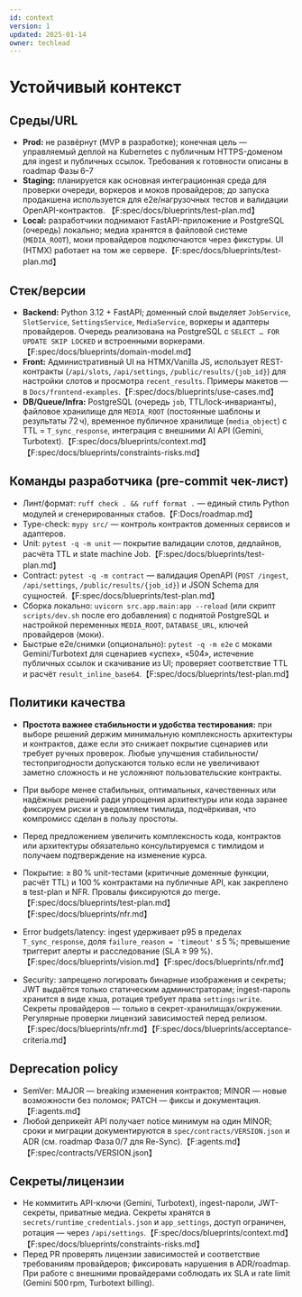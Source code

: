 ```yaml
---
id: context
version: 1
updated: 2025-01-14
owner: techlead
---
```


# Устойчивый контекст

## Среды/URL
- **Prod:** не развёрнут (MVP в разработке); конечная цель — управляемый деплой на Kubernetes с публичным HTTPS-доменом для ingest и публичных ссылок. Требования к готовности описаны в roadmap Фазы 6–7
- **Staging:** планируется как основная интеграционная среда для проверки очереди, воркеров и моков провайдеров; до запуска продакшена используется для e2e/нагрузочных тестов и валидации OpenAPI-контрактов.
【F:spec/docs/blueprints/test-plan.md】
- **Local:** разработчики поднимают FastAPI-приложение и PostgreSQL (очередь) локально; медиа хранятся в файловой системе (`MEDIA_ROOT`), моки провайдеров подключаются через фикстуры. UI (HTMX) работает на том же сервере.【F:spec/docs/blueprints/test-plan.md】

## Стек/версии
- **Backend:** Python 3.12 + FastAPI; доменный слой выделяет `JobService`, `SlotService`, `SettingsService`, `MediaService`, воркеры и адаптеры провайдеров. Очередь реализована на PostgreSQL с `SELECT … FOR UPDATE SKIP LOCKED` и встроенными воркерами.【F:spec/docs/blueprints/domain-model.md】
- **Front:** Административный UI на HTMX/Vanilla JS, использует REST-контракты (`/api/slots`, `/api/settings`, `/public/results/{job_id}`) для настройки слотов и просмотра `recent_results`. Примеры макетов — в `Docs/frontend-examples`.【F:spec/docs/blueprints/use-cases.md】
- **DB/Queue/Infra:** PostgreSQL (очередь `job`, TTL/lock-инварианты), файловое хранилище для `MEDIA_ROOT` (постоянные шаблоны и результаты 72 ч), временное публичное хранилище (`media_object`) с TTL = `T_sync_response`, интеграция с внешними AI API (Gemini, Turbotext).【F:spec/docs/blueprints/context.md】【F:spec/docs/blueprints/constraints-risks.md】

## Команды разработчика (pre-commit чек-лист)
- Линт/формат: `ruff check . && ruff format .` — единый стиль Python модулей и сгенерированных стабов.【F:Docs/roadmap.md】
- Type-check: `mypy src/` — контроль контрактов доменных сервисов и адаптеров.
- Unit: `pytest -q -m unit` — покрытие валидации слотов, дедлайнов, расчёта TTL и state machine Job.【F:spec/docs/blueprints/test-plan.md】
- Contract: `pytest -q -m contract` — валидация OpenAPI (`POST /ingest`, `/api/settings`, `/public/results/{job_id}`) и JSON Schema для сущностей.【F:spec/docs/blueprints/test-plan.md】
- Сборка локально: `uvicorn src.app.main:app --reload` (или скрипт `scripts/dev.sh` после его добавления) с поднятой PostgreSQL и настройкой переменных `MEDIA_ROOT`, `DATABASE_URL`, ключей провайдеров (моки).
- Быстрые e2e/снимки (опционально): `pytest -q -m e2e` с моками Gemini/Turbotext для сценариев «успех», «504», истечение публичных ссылок и скачивание из UI; проверяет соответствие TTL и расчёт `result_inline_base64`.【F:spec/docs/blueprints/test-plan.md】

## Политики качества
- **Простота важнее стабильности и удобства тестирования:** при выборе решений держим минимальную комплексность архитектуры и контрактов, даже если это снижает покрытие сценариев или требует ручных проверок. Любые улучшения стабильности/тестопригодности допускаются только если не увеличивают заметно сложность и не усложняют пользовательские контракты.

- При выборе менее стабильных, оптимальных, качественных или надёжных решений ради упрощения архитектуры или кода заранее фиксируем риски и уведомляем тимлида, подчёркивая, что компромисс сделан в пользу простоты.
- Перед предложением увеличить комплексность кода, контрактов или архитектуры обязательно консультируемся с тимлидом и получаем подтверждение на изменение курса.

- Покрытие: ≥ 80 % unit-тестами (критичные доменные функции, расчёт TTL) и 100 % контрактами на публичные API, как закреплено в test-plan и NFR. Провалы фиксируются до merge.【F:spec/docs/blueprints/test-plan.md】【F:spec/docs/blueprints/nfr.md】
- Error budgets/latency: ingest удерживает p95 в пределах `T_sync_response`, доля `failure_reason = 'timeout'` ≤ 5 %; превышение триггерит алерты и расследование (SLA ≥ 99 %).【F:spec/docs/blueprints/vision.md】【F:spec/docs/blueprints/nfr.md】
- Security: запрещено логировать бинарные изображения и секреты; JWT выдаётся только статическим администраторам; ingest-пароль хранится в виде хэша, ротация требует права `settings:write`. Секреты провайдеров — только в секрет-хранилищах/окружении. Регулярные проверки лицензий зависимостей перед релизом.【F:spec/docs/blueprints/nfr.md】【F:spec/docs/blueprints/acceptance-criteria.md】

## Deprecation policy
- SemVer: MAJOR — breaking изменения контрактов; MINOR — новые возможности без поломок; PATCH — фиксы и документация.【F:agents.md】
- Любой деприкейт API получает notice минимум на один MINOR; сроки и миграции документируются в `spec/contracts/VERSION.json` и ADR (см. roadmap Фаза 0/7 для Re-Sync).【F:agents.md】【F:spec/contracts/VERSION.json】

## Секреты/лицензии
- Не коммитить API-ключи (Gemini, Turbotext), ingest-пароли, JWT-секреты, приватные медиа. Секреты хранятся в `secrets/runtime_credentials.json` и `app_settings`, доступ ограничен, ротация — через `/api/settings`.【F:spec/docs/blueprints/context.md】【F:spec/docs/blueprints/constraints-risks.md】
- Перед PR проверять лицензии зависимостей и соответствие требованиям провайдеров; фиксировать нарушения в ADR/roadmap. При работе с внешними провайдерами соблюдать их SLA и rate limit (Gemini 500 rpm, Turbotext billing).
